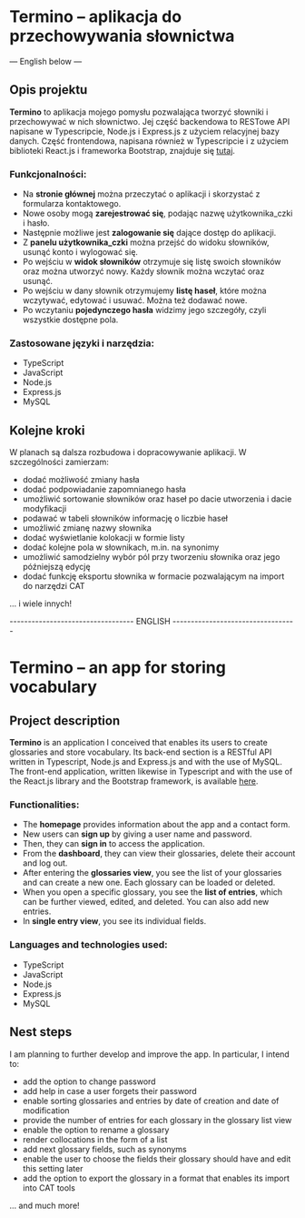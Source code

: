 # Termino – aplikacja do przechowywania słownictwa

— English below —

## Opis projektu

<strong>Termino</strong> to aplikacja mojego pomysłu pozwalająca tworzyć słowniki i przechowywać w nich słownictwo. Jej część backendowa to RESTowe API napisane w Typescripcie, Node.js i Express.js z użyciem relacyjnej bazy danych. Część frontendowa, napisana również w Typescripcie i z użyciem biblioteki React.js i frameworka Bootstrap, znajduje się <a href="https://github.com/WeronikaSzemi/TerminoFront">tutaj</a>.

### Funkcjonalności:
<ul>
  <li>Na <strong>stronie głównej</strong> można przeczytać o aplikacji i skorzystać z formularza kontaktowego.</li>
  <li>Nowe osoby mogą <strong>zarejestrować się</strong>, podając nazwę użytkownika_czki i hasło.</li>
  <li>Następnie możliwe jest <strong>zalogowanie się</strong> dające dostęp do aplikacji.</li>
  <li>Z <strong>panelu użytkownika_czki</strong> można przejść do widoku słowników, usunąć konto i wylogować się.</li>
  <li>Po wejściu w <strong>widok słowników</strong> otrzymuje się listę swoich słowników oraz można utworzyć nowy. Każdy słownik można wczytać oraz usunąć.</li>
  <li>Po wejściu w dany słownik otrzymujemy <strong>listę haseł</strong>, które można wczytywać, edytować i usuwać. Można też dodawać nowe.</li>
  <li>Po wczytaniu <strong>pojedynczego hasła</strong> widzimy jego szczegóły, czyli wszystkie dostępne pola.</li>
</ul>

### Zastosowane języki i narzędzia:
<ul>
  <li>TypeScript</li>
  <li>JavaScript</li>
  <li>Node.js</li>
  <li>Express.js</li>
  <li>MySQL</li>
</ul>

## Kolejne kroki

W planach są dalsza rozbudowa i dopracowywanie aplikacji. W szczególności zamierzam:
<ul>
  <li>dodać możliwość zmiany hasła</li>
  <li>dodać podpowiadanie zapomnianego hasła</li>
  <li>umożliwić sortowanie słowników oraz haseł po dacie utworzenia i dacie modyfikacji</li>
  <li>podawać w tabeli słowników informację o liczbie haseł</li>
  <li>umożliwić zmianę nazwy słownika</li>
  <li>dodać wyświetlanie kolokacji w formie listy</li>
  <li>dodać kolejne pola w słownikach, m.in. na synonimy</li>
  <li>umożliwić samodzielny wybór pól przy tworzeniu słownika oraz jego późniejszą edycję</li>
  <li>dodać funkcję eksportu słownika w formacie pozwalającym na import do narzędzi CAT</li>
</ul>
… i wiele innych!


---------------------------------- ENGLISH ----------------------------------

# Termino – an app for storing vocabulary

## Project description

<strong>Termino</strong> is an application I conceived that enables its users to create glossaries and store vocabulary. Its back-end section is a  RESTful API written in Typescript, Node.js and Express.js and with the use of MySQL. The front-end application, written likewise in Typescript and with the use of the React.js library and the Bootstrap framework, is available <a href="https://github.com/WeronikaSzemi/TerminoFront">here</a>.

### Functionalities:
<ul>
  <li>The <strong>homepage</strong> provides information about the app and a contact form.</li>
  <li>New users can <strong>sign up</strong> by giving a user name and password.</li>
  <li>Then, they can <strong>sign in</strong> to access the application.</li>
  <li>From the <strong>dashboard</strong>, they can view their glossaries, delete their account and log out.</li>
  <li>After entering the <strong>glossaries view</strong>, you see the list of your glossaries and can create a new one. Each glossary can be loaded or deleted.</li>
  <li>When you open a specific glossary, you see the <strong>list of entries</strong>, which can be further viewed, edited, and deleted. You can also add new entries.</li>
  <li>In <strong>single entry view</strong>, you see its individual fields.</li>
</ul>

### Languages and technologies used:
<ul>
  <li>TypeScript</li>
  <li>JavaScript</li>
  <li>Node.js</li>
  <li>Express.js</li>
  <li>MySQL</li>
</ul>

## Nest steps

I am planning to further develop and improve the app. In particular, I intend to:
<ul>
  <li>add the option to change password</li>
  <li>add help in case a user forgets their password</li>
  <li>enable sorting glossaries and entries by date of creation and date of modification</li>
  <li>provide the number of entries for each glossary in the glossary list view</li>
  <li>enable the option to rename a glossary</li>
  <li>render collocations in the form of a list</li>
  <li>add next glossary fields, such as synonyms</li>
  <li>enable the user to choose the fields their glossary should have and edit this setting later</li>
  <li>add the option to export the glossary in a format that enables its import into CAT tools</li>
</ul>
… and much more!
